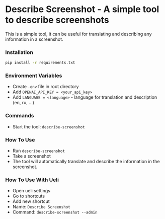 # Describe Screenshot - A simple tool to describe screenshots

This is a simple tool, it can be useful for translating and describing any information in a screenshot.

### Installation
```bash
pip install -r requirements.txt
```

### Environment Variables
- Create `.env` file in root directory
- Add `OPENAI_API_KEY = <your_api_key>`
- Add `LANGUAGE = <language>` - language for translation and description (en, ru, ...)

### Commands
- Start the tool: `describe-screenshot`

### How To Use
- Run `describe-screenshot`
- Take a screenshot
- The tool will automatically translate and describe the information in the screenshot.

### How To Use With Ueli
- Open ueli settings
- Go to shortcuts
- Add new shortcut
- Name: `Describe Screenshot`
- Command: `describe-screenshot --admin`

